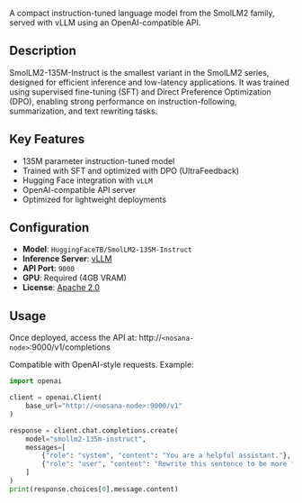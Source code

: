 A compact instruction-tuned language model from the SmolLM2 family, served with vLLM using an OpenAI-compatible API.

## Description

SmolLM2-135M-Instruct is the smallest variant in the SmolLM2 series, designed for efficient inference and low-latency applications. It was trained using supervised fine-tuning (SFT) and Direct Preference Optimization (DPO), enabling strong performance on instruction-following, summarization, and text rewriting tasks.

## Key Features

- 135M parameter instruction-tuned model
- Trained with SFT and optimized with DPO (UltraFeedback)
- Hugging Face integration with `vLLM`
- OpenAI-compatible API server
- Optimized for lightweight deployments

## Configuration

- **Model**: `HuggingFaceTB/SmolLM2-135M-Instruct`
- **Inference Server**: [vLLM](https://github.com/vllm-project/vllm)
- **API Port**: `9000`
- **GPU**: Required (4GB VRAM)
- **License**: [Apache 2.0](https://www.apache.org/licenses/LICENSE-2.0)

## Usage

Once deployed, access the API at: http://`<nosana-node>`:9000/v1/completions


Compatible with OpenAI-style requests. Example:

```python
import openai

client = openai.Client(
    base_url="http://<nosana-node>:9000/v1"
)

response = client.chat.completions.create(
    model="smollm2-135m-instruct",
    messages=[
        {"role": "system", "content": "You are a helpful assistant."},
        {"role": "user", "content": "Rewrite this sentence to be more formal."}
    ]
)
print(response.choices[0].message.content)
```

